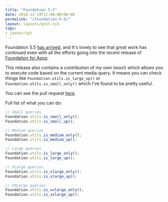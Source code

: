 ```yaml
---
title: "Foundation 5.5"
date: 2014-12-14T11:00:00+00:00
permalink: "/foundation-5-5/"
layout: layouts/post.njk
tags:
- javascript
---
```


Foundation 5.5 [has arrived](http://zurb.com/article/1364/a-growing-foundation-family-foundation-fo), and It's lovely to see that great work has continued even with all the efforts going into the recent release of [Foundation for Apps](http://foundation.zurb.com/apps/).

This release also contains a contribution of my own (woo!) which allows you to execute code based on the current media query. It means you can check things like <code>Foundation.utils.is_large_up()</code> or <code>Foundation.utils.is_small_only()</code> which I've found to be pretty useful.

You can see the pull request [here](https://github.com/zurb/foundation/pull/6035).

Full list of what you can do:

``` js
// Small queries
Foundation.utils.is_small_only();
Foundation.utils.is_small_up();

// Medium queries
Foundation.utils.is_medium_only();
Foundation.utils.is_medium_up();

// Large queries
Foundation.utils.is_large_only();
Foundation.utils.is_large_up();

// XLarge queries
Foundation.utils.is_xlarge_only();
Foundation.utils.is_xlarge_up();

// XXLarge queries
Foundation.utils.is_xxlarge_only();
Foundation.utils.is_xxlarge_up();
```
